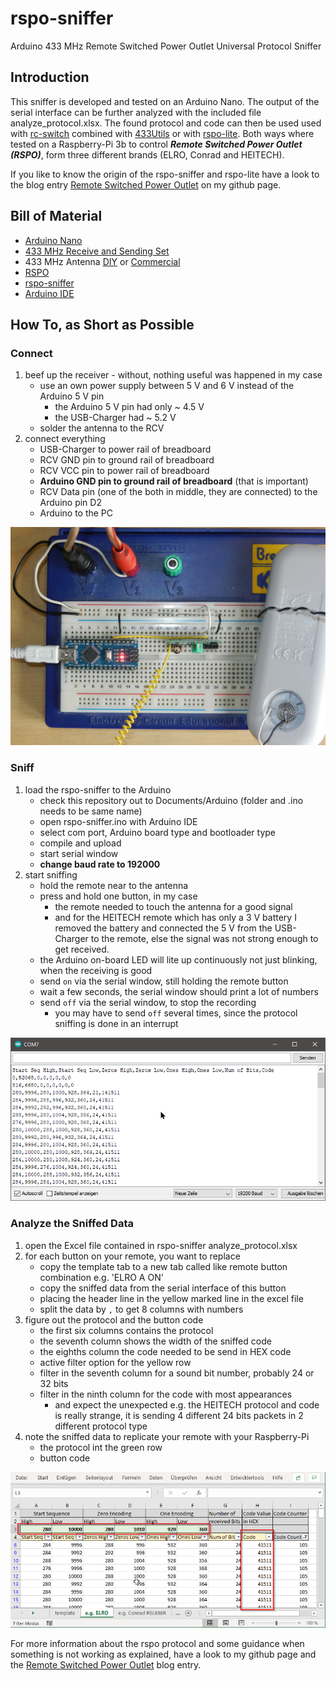 # rspo-sniffer
Arduino 433 MHz Remote Switched Power Outlet Universal Protocol Sniffer


## Introduction

This sniffer is developed and tested on an Arduino Nano.
The output of the serial interface can be further analyzed with the included file analyze_protocol.xlsx.
The found protocol and code can then be used used with
[rc-switch](https://github.com/sui77/rc-switch)
combined with [433Utils](https://github.com/ninjablocks/433Utils)
or with [rspo-lite](https://github.com/eesar/rspo-lite).
Both ways where tested on a Raspberry-Pi 3b to control ***Remote Switched Power Outlet (RSPO)***,
form three different brands (ELRO, Conrad and HEITECH).

If you like to know the origin of the rspo-sniffer and rspo-lite have a look to the blog entry
[Remote Switched Power Outlet]((https://eesar.github.io/))
on my github page.


## Bill of Material

* [Arduino Nano](https://www.amazon.de/Kaemma-ATMEGA328P-Bootloader-Controller-CH340-USB-Treiber/dp/B07W1K13RS)
* [433 MHz Receive and Sending Set](https://www.amazon.de/gp/product/B00OLI93IC)
* 433 MHz Antenna [DIY](https://www.instructables.com/id/433-MHz-Coil-loaded-antenna/)
or [Commercial](https://www.amazon.de/Antenne-Helical-Antenne-Fernbedienung-Arduino-Raspberry/dp/B00SO651VU)
* [RSPO](https://www.amazon.de/gp/product/B07BHQFZSJ)
* [rspo-sniffer](https://github.com/eesar/rspo-sniffer)
* [Arduino IDE](https://www.microsoft.com/de-de/p/arduino-ide/9nblggh4rsd8)


## How To, as Short as Possible

### Connect

1. beef up the receiver - without, nothing useful was happened in my case
    - use an own power supply between 5 V and 6 V instead of the Arduino 5 V pin
      - the Arduino 5 V pin had only ~ 4.5 V
      - the USB-Charger had ~ 5.2 V
    - solder the antenna to the RCV
2. connect everything
    - USB-Charger to power rail of breadboard
    - RCV GND pin to ground rail of breadboard
    - RCV VCC pin to power rail of breadboard
    - **Arduino GND pin to ground rail of breadboard** (that is important)
    - RCV Data pin (one of the both in middle, they are connected) to the Arduino pin D2
    - Arduino to the PC

![Breadboard](pics/breadboard.jpg)

### Sniff

1. load the rspo-sniffer to the Arduino
    - check this repository out to Documents/Arduino (folder and .ino needs to be same name)
    - open rspo-sniffer.ino with Arduino IDE
    - select com port, Arduino board type and bootloader type
    - compile and upload
    - start serial window
    - **change baud rate to 192000**
2. start sniffing
    - hold the remote near to the antenna
    - press and hold one button, in my case
      - the remote needed to touch the antenna for a good signal
      - and for the HEITECH remote which has only a 3 V battery I removed the battery and connected the 5 V from the USB-Charger to the remote, else the signal was not strong enough to get received.
    - the Arduino on-board LED will lite up continuously not just blinking, when the receiving is good
    - send `on` via the serial window, still holding the remote button
    - wait a few seconds, the serial window should print a lot of numbers
    - send `off` via the serial window, to stop the recording
      - you may have to send `off` several times, since the protocol sniffing is done in an interrupt

![Arduino Serial Output](pics/arduino-serial-output.png)

### Analyze the Sniffed Data

1. open the Excel file contained in rspo-sniffer analyze_protocol.xlsx
2. for each button on your remote, you want to replace
   - copy the template tab to a new tab called like remote button combination e.g. 'ELRO A ON'
   - copy the sniffed data from the serial interface of this button
   - placing the header line in the yellow marked line in the excel file
   - split the data by `,` to get 8 columns with numbers
3. figure out the protocol and the button code
    - the first six columns contains the protocol
    - the seventh column shows the width of the sniffed code
    - the eighths column the code needed to be send in HEX code
    - active filter option for the yellow row
    - filter in the seventh column for a sound bit number, probably 24 or 32 bits
    - filter in the ninth column for the code with most appearances
      - and expect the unexpected e.g. the HEITECH protocol and code is really strange, it is sending 4 different 24 bits packets in 2 different protocol type
4. note the sniffed data to replicate your remote with your Raspberry-Pi
   - the protocol int the green row
   - button code

![Excel Analyze Protocol](pics/excel-analyze-protocol.png)

For more information about the rspo protocol and some guidance when something is not
working as explained, have a look to my github page and the
[Remote Switched Power Outlet]((https://eesar.github.io/))
blog entry.
